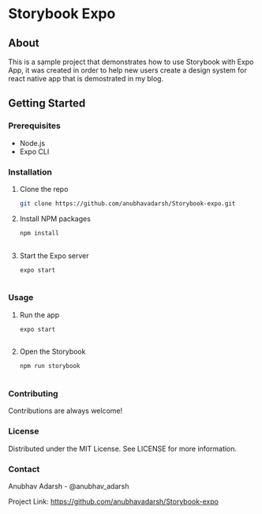 # Storybook Expo

## About

This is a sample project that demonstrates how to use Storybook with Expo App, it was created in order to help new users create a design system for react native app
that is demostrated in my blog.

## Getting Started

### Prerequisites

- Node.js
- Expo CLI

### Installation

1. Clone the repo
   ```sh
   git clone https://github.com/anubhavadarsh/Storybook-expo.git
   
2. Install NPM packages
   ```sh
   npm install
  
3. Start the Expo server
   ```sh
   expo start
  
### Usage
1. Run the app
   ```sh
   expo start
  
2. Open the Storybook
   ```sh
   npm run storybook
  
### Contributing
Contributions are always welcome!

### License
Distributed under the MIT License. See LICENSE for more information.

### Contact
Anubhav Adarsh - @anubhav_adarsh

Project Link: https://github.com/anubhavadarsh/Storybook-expo
